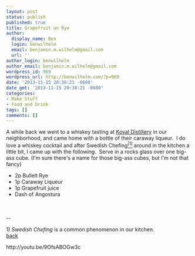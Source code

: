 ```yaml
---
layout: post
status: publish
published: true
title: Grapefruit on Rye
author:
  display_name: Ben
  login: benwilhelm
  email: benjamin.m.wilhelm@gmail.com
  url: ''
author_login: benwilhelm
author_email: benjamin.m.wilhelm@gmail.com
wordpress_id: 969
wordpress_url: http://benwilhelm.com/?p=969
date: '2013-11-15 20:38:21 -0600'
date_gmt: '2013-11-15 20:38:21 -0600'
categories:
- Make Stuff
- Food and Drink
tags: []
comments: []
---
```

<p>A while back we went to a whiskey tasting at <a title="Koval Caraway Liqueur" href="http://www.koval-distillery.com/" target="_blank">Koval Distillery</a> in our neighborhood, and came home with a bottle of their caraway liqueur. &nbsp;I do love a whiskey cocktail and after Swedish Chefing<a href="#one_969" name='one_969_source'><sup>[1]</sup></a> around in the kitchen a little bit, I came up with the following. &nbsp;Serve in a rocks glass over one big-ass cube. (I'm sure there's a name for those big-ass cubes, but I'm not that fancy)</p>
<ul>
<li>2p Bulleit Rye</li>
<li>1p Caraway Liqueur</li>
<li>1p Grapefruit juice</li>
<li>Dash of Angostura</li><br />
</ul><br />
--</p>
<p><a name="one_969"></a>1) <em>Swedish Chefing</em> is a common phenomenon in our kitchen.<br />
<a href='#one_969_source'>back</a></p>
<p>http://youtu.be/9OfsABOGw3c</p>
